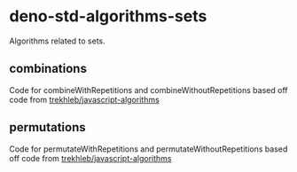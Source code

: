 # deno-std-algorithms-sets
Algorithms related to sets.

## combinations
Code for combineWithRepetitions and combineWithoutRepetitions based off code from [trekhleb/javascript-algorithms](https://github.com/trekhleb/javascript-algorithms/tree/master/src/algorithms/sets/combinations)
## permutations
Code for permutateWithRepetitions and permutateWithoutRepetitions based off code from [trekhleb/javascript-algorithms](https://github.com/trekhleb/javascript-algorithms/tree/master/src/algorithms/sets/permutations)